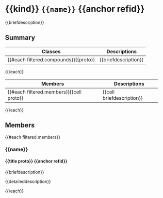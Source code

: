 # {{kind}} `{{name}}` {{anchor refid}}

{{briefdescription}}

## Summary

 Classes                        | Descriptions                                
--------------------------------|---------------------------------------------
{{#each filtered.compounds}}{{proto}}    | {{briefdescription}}
{{/each}}


 Members                        | Descriptions                                
--------------------------------|---------------------------------------------
{{#each filtered.members}}{{cell proto}} | {{cell briefdescription}}
{{/each}}

## Members

{{#each filtered.members}}
### {{name}}
#### {{title proto}} {{anchor refid}}

{{briefdescription}}

{{detaileddescription}}

{{/each}}
